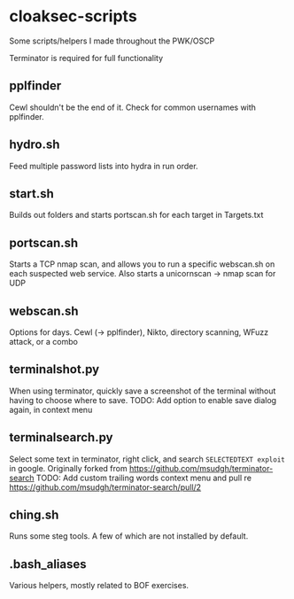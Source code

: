# cloaksec-scripts
Some scripts/helpers I made throughout the PWK/OSCP

Terminator is required for full functionality

## pplfinder
Cewl shouldn't be the end of it. Check for common usernames with pplfinder.

## hydro.sh
Feed multiple password lists into hydra in run order.

## start.sh
Builds out folders and starts portscan.sh for each target in Targets.txt
## portscan.sh
Starts a TCP nmap scan, and allows you to run a specific webscan.sh on each suspected web service. Also starts a unicornscan -> nmap scan for UDP
## webscan.sh
Options for days. Cewl (-> pplfinder), Nikto, directory scanning, WFuzz attack, or a combo
## terminalshot.py
When using terminator, quickly save a screenshot of the terminal without having to choose where to save.
TODO: Add option to enable save dialog again, in context menu
## terminalsearch.py
Select some text in terminator, right click, and search `SELECTEDTEXT exploit` in google.
Originally forked from https://github.com/msudgh/terminator-search
TODO: Add custom trailing words context menu and pull re https://github.com/msudgh/terminator-search/pull/2

## ching.sh
Runs some steg tools. A few of which are not installed by default.

## .bash_aliases
Various helpers, mostly related to BOF exercises.






